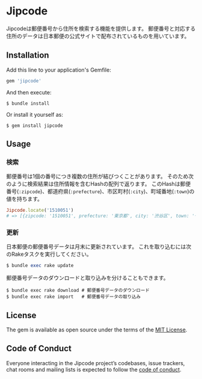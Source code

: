 # Jipcode

Jipcodeは郵便番号から住所を検索する機能を提供します。
郵便番号と対応する住所のデータは日本郵便の公式サイトで配布されているものを用いています。

## Installation

Add this line to your application's Gemfile:

```ruby
gem 'jipcode'
```

And then execute:

```shell
$ bundle install
```

Or install it yourself as:

```shell
$ gem install jipcode
```

## Usage

### 検索
郵便番号は1個の番号につき複数の住所が結びつくことがあります。
そのため次のように検索結果は住所情報を含むHashの配列で返ります。
このHashは郵便番号(`:zipcode`)、都道府県(`:prefecture`)、市区町村(`:city`)、町域番地(`:town`)の値を持ちます。

```ruby
Jipcode.locate('1510051')
# => [{zipcode: '1510051', prefecture: '東京都', city: '渋谷区', town: '千駄ヶ谷'}]
```

### 更新
日本郵便の郵便番号データは月末に更新されています。
これを取り込むには次のRakeタスクを実行してください。

```ruby
$ bundle exec rake update
```

郵便番号データのダウンロードと取り込みを分けることもできます。

```shell
$ bundle exec rake download # 郵便番号データのダウンロード
$ bundle exec rake import   # 郵便番号データの取り込み
```

## License

The gem is available as open source under the terms of the [MIT License](https://opensource.org/licenses/MIT).

## Code of Conduct

Everyone interacting in the Jipcode project’s codebases, issue trackers, chat rooms and mailing lists is expected to follow the [code of conduct](https://github.com/rinkei/jipcode/blob/master/CODE_OF_CONDUCT.md).
